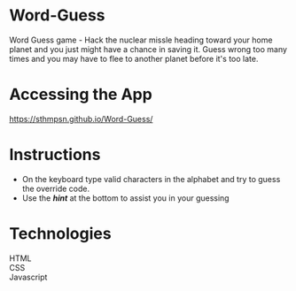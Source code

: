 # Word-Guess
Word Guess game - Hack the nuclear missle heading toward your home planet and you just might have a chance in saving it. Guess wrong too many times and you may have to flee to another planet before it's too late.

# Accessing the App
https://sthmpsn.github.io/Word-Guess/

# Instructions
* On the keyboard type valid characters in the alphabet and try to guess the override code.
* Use the ***hint*** at the bottom to assist you in your guessing

# Technologies
HTML  
CSS  
Javascript  

